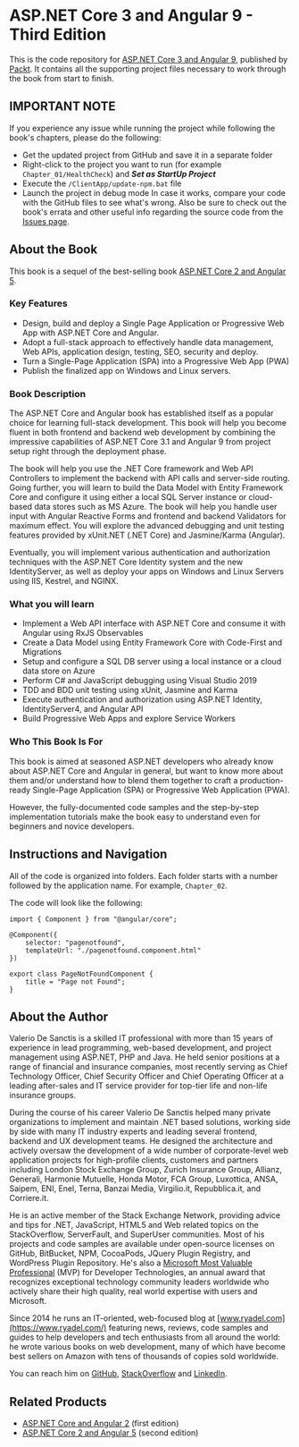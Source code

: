 # ASP.NET Core 3 and Angular 9 - Third Edition

This is the code repository for [ASP.NET Core 3 and Angular 9](https://www.packtpub.com/web-development/asp-net-core-3-and-angular-9-third-edition?utm_source=GitHub&utm_medium=repository), 
published by [Packt](https://www.packtpub.com/?utm_source=GitHub&utm_medium=repository). It contains all the supporting project files necessary to work through the book from start to finish.

## IMPORTANT NOTE
If you experience any issue while running the project while following the book's chapters, please do the following:
- Get the updated project from GitHub and save it in a separate folder
- Right-click to the project you want to run (for example `Chapter_01/HealthCheck`) and ***Set as StartUp Project***
- Execute the `/ClientApp/update-npm.bat` file
- Launch the project in debug mode
In case it works, compare your code with the GitHub files to see what's wrong. Also be sure to check out the book's errata and other useful info regarding the source code from the [Issues page](https://github.com/PacktPublishing/ASP.NET-Core-3-and-Angular-9-Third-Edition/issues).


## About the Book
This book is a sequel of the best-selling book [ASP.NET Core 2 and Angular 5](https://www.packtpub.com/application-development/aspnet-core-2-and-angular-5?utm_source=GitHub&utm_medium=repository).


### Key Features
* Design, build and deploy a Single Page Application or Progressive Web App with ASP.NET Core and Angular.
* Adopt a full-stack approach to effectively handle data management, Web APIs, application design, testing, SEO, security and deploy.
* Turn a Single-Page Application (SPA) into a Progressive Web App (PWA)
* Publish the finalized app on Windows and Linux servers.


### Book Description
The ASP.NET Core and Angular book has established itself as a popular choice for learning full-stack development.
This book will help you become fluent in both frontend and backend web development by combining the impressive capabilities 
of ASP.NET Core 3.1 and Angular 9 from project setup right through the deployment phase.

The book will help you use the .NET Core framework and Web API Controllers to implement the backend with API calls 
and server-side routing. Going further, you will learn to build the Data Model with Entity Framework Core and configure it using 
either a local SQL Server instance or cloud-based data stores such as MS Azure. 
The book will help you handle user input with Angular Reactive Forms and frontend and backend Validators for maximum effect. 
You will explore the advanced debugging and unit testing features provided by xUnit.NET (.NET Core) and Jasmine/Karma (Angular).

Eventually, you will implement various authentication and authorization techniques with the ASP.NET Core Identity system
 and the new IdentityServer, as well as deploy your apps on Windows and Linux Servers using IIS, Kestrel, and NGINX.


### What you will learn
* Implement a Web API interface with ASP.NET Core and consume it with Angular using RxJS Observables
* Create a Data Model using Entity Framework Core with Code-First and Migrations
* Setup and configure a SQL DB server using a local instance or a cloud data store on Azure
* Perform C# and JavaScript debugging using Visual Studio 2019
* TDD and BDD unit testing using xUnit, Jasmine and Karma
* Execute authentication and authorization using ASP.NET Identity, IdentityServer4, and Angular API
* Build Progressive Web Apps and explore Service Workers


### Who This Book Is For
This book is aimed at seasoned ASP.NET developers who already know about ASP.NET Core and Angular in general, 
but want to know more about them and/or understand how to blend them together to craft a production-ready 
Single-Page Application (SPA) or Progressive Web Application (PWA). 

However, the fully-documented code samples and the step-by-step implementation tutorials 
make the book easy to understand even for beginners and novice developers.


## Instructions and Navigation
All of the code is organized into folders. Each folder starts with a number followed by the application name. For example, `Chapter_02`.

The code will look like the following:
```
import { Component } from "@angular/core";

@Component({
    selector: "pagenotfound",
    templateUrl: "./pagenotfound.component.html"
})

export class PageNotFoundComponent {
    title = "Page not Found";
}
```


## About the Author
Valerio De Sanctis is a skilled IT professional with more than 15 years of experience in lead programming, 
web-based development, and project management using ASP.NET, PHP and Java. 
He held senior positions at a range of financial and insurance companies, most recently serving as Chief Technology Officer, 
Chief Security Officer and Chief Operating Officer at a leading after-sales and IT service provider for 
top-tier life and non-life insurance groups.

During the course of his career Valerio De Sanctis helped many private organizations to implement and maintain 
.NET based solutions, working side by side with many IT industry experts and leading several frontend, 
backend and UX development teams. He designed the architecture and actively oversaw the development 
of a wide number of corporate-level web application projects for high-profile clients, customers and partners 
including London Stock Exchange Group, Zurich Insurance Group, Allianz, Generali, Harmonie Mutuelle, 
Honda Motor, FCA Group, Luxottica, ANSA, Saipem, ENI, Enel, Terna, Banzai Media, Virgilio.it, Repubblica.it, and Corriere.it.

He is an active member of the Stack Exchange Network, providing advice and tips for .NET, JavaScript, 
HTML5 and Web related topics on the StackOverflow, ServerFault, and SuperUser communities. 
Most of his projects and code samples are available under open-source licenses on GitHub, BitBucket, NPM, 
CocoaPods, JQuery Plugin Registry, and WordPress Plugin Repository. 
He's also a [Microsoft Most Valuable Professional](https://mvp.microsoft.com/en-us/PublicProfile/5003202) (MVP) 
for Developer Technologies, an annual award that recognizes exceptional technology community leaders worldwide 
who actively share their high quality, real world expertise with users and Microsoft.

Since 2014 he runs an IT-oriented, web-focused blog at [www.ryadel.com](https://www.ryadel.com/) featuring news, reviews, code samples and guides to help developers and tech enthusiasts from all around the world: he wrote various books on web development, many of which have become best sellers on Amazon with tens of thousands of copies sold worldwide.

You can reach him on [GitHub](https://github.com/Darkseal), [StackOverflow](https://stackoverflow.com/users/1233379/darkseal) and [LinkedIn](https://www.linkedin.com/in/darkseal/).


## Related Products
* [ASP.NET Core and Angular 2](https://www.packtpub.com/application-development/aspnet-core-and-angular-2?utm_source=GitHub&utm_medium=repository) (first edition)
* [ASP.NET Core 2 and Angular 5](https://www.packtpub.com/application-development/aspnet-core-2-and-angular-5?utm_source=GitHub&utm_medium=repository) (second edition)
